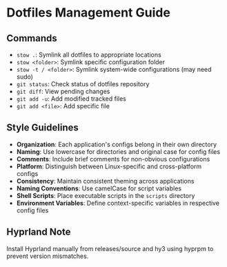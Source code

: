 # Dotfiles Management Guide

## Commands
- `stow .`: Symlink all dotfiles to appropriate locations
- `stow <folder>`: Symlink specific configuration folder
- `stow -t / <folder>`: Symlink system-wide configurations (may need sudo)
- `git status`: Check status of dotfiles repository
- `git diff`: View pending changes
- `git add -u`: Add modified tracked files
- `git add <file>`: Add specific file

## Style Guidelines
- **Organization**: Each application's configs belong in their own directory
- **Naming**: Use lowercase for directories and original case for config files
- **Comments**: Include brief comments for non-obvious configurations
- **Platform**: Distinguish between Linux-specific and cross-platform configs
- **Consistency**: Maintain consistent theming across applications
- **Naming Conventions**: Use camelCase for script variables
- **Shell Scripts**: Place executable scripts in the `scripts` directory
- **Environment Variables**: Define context-specific variables in respective config files

## Hyprland Note
Install Hyprland manually from releases/source and hy3 using hyprpm to prevent version mismatches.